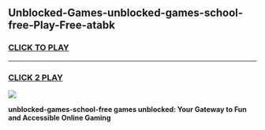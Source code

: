 
## Unblocked-Games-unblocked-games-school-free-Play-Free-atabk
<h3>
<a href="https://premium76.site?title=unblocked-games-school-free&ref=20A">CLICK TO PLAY</a></h3>
<hr>

<h3>
<a href="https://premium76.site?title=unblocked-games-school-free&ref=20A">CLICK 2 PLAY</a>
  
</h3>

<a href="https://premium76.site?title=unblocked-games-school-free&ref=20A"><img src="https://clearcache.store/games.png"></a>


**unblocked-games-school-free games unblocked: Your Gateway to Fun and Accessible Online Gaming**
